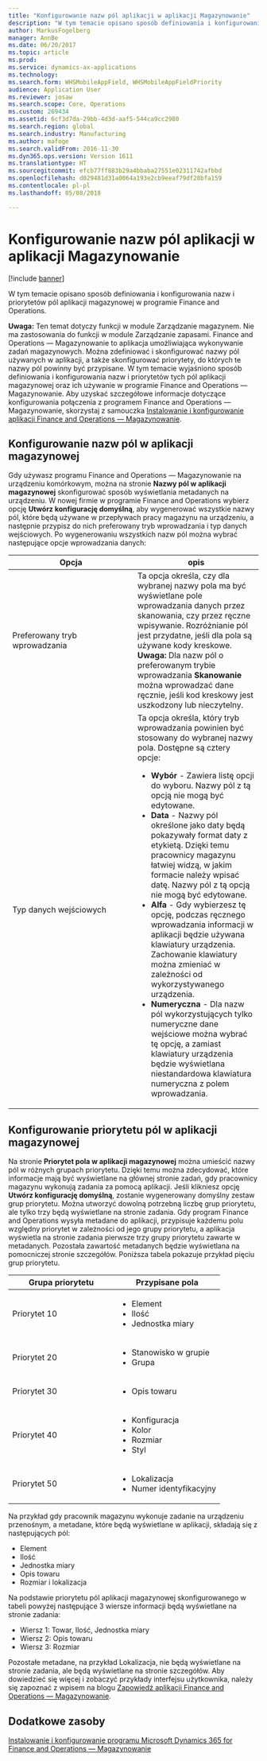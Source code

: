 ```yaml
---
title: "Konfigurowanie nazw pól aplikacji w aplikacji Magazynowanie"
description: "W tym temacie opisano sposób definiowania i konfigurowania nazw i priorytetów pól aplikacji magazynowej w programie Finance and Operations."
author: MarkusFogelberg
manager: AnnBe
ms.date: 06/20/2017
ms.topic: article
ms.prod: 
ms.service: dynamics-ax-applications
ms.technology: 
ms.search.form: WHSMobileAppField, WHSMobileAppFieldPriority
audience: Application User
ms.reviewer: josaw
ms.search.scope: Core, Operations
ms.custom: 269434
ms.assetid: 6cf3d7da-29bb-4d3d-aaf5-544ca9cc2980
ms.search.region: global
ms.search.industry: Manufacturing
ms.author: mafoge
ms.search.validFrom: 2016-11-30
ms.dyn365.ops.version: Version 1611
ms.translationtype: HT
ms.sourcegitcommit: efcb77ff883b29a4bbaba27551e02311742afbbd
ms.openlocfilehash: d029481d31a0064a193e2cb9eeaf79df28bfa159
ms.contentlocale: pl-pl
ms.lasthandoff: 05/08/2018

---
```


# <a name="configure-app-field-names-in-warehousing-app"></a>Konfigurowanie nazw pól aplikacji w aplikacji Magazynowanie

[!include [banner](../includes/banner.md)]

W tym temacie opisano sposób definiowania i konfigurowania nazw i priorytetów pól aplikacji magazynowej w programie Finance and Operations. 

**Uwaga:** Ten temat dotyczy funkcji w module Zarządzanie magazynem. Nie ma zastosowania do funkcji w module Zarządzanie zapasami. Finance and Operations — Magazynowanie to aplikacja umożliwiająca wykonywanie zadań magazynowych. Można zdefiniować i skonfigurować nazwy pól używanych w aplikacji, a także skonfigurować priorytety, do których te nazwy pól powinny być przypisane. W tym temacie wyjaśniono sposób definiowania i konfigurowania nazw i priorytetów tych pól aplikacji magazynowej oraz ich używanie w programie Finance and Operations — Magazynowanie. Aby uzyskać szczegółowe informacje dotyczące konfigurowania połączenia z programem Finance and Operations — Magazynowanie, skorzystaj z samouczka [Instalowanie i konfigurowanie aplikacji Finance and Operations — Magazynowanie](install-configure-warehousing-app.md).

## <a name="configure-warehouse-app-field-names"></a>Konfigurowanie nazw pól w aplikacji magazynowej

Gdy używasz programu Finance and Operations — Magazynowanie na urządzeniu komórkowym, można na stronie **Nazwy pól w aplikacji magazynowej** skonfigurować sposób wyświetlania metadanych na urządzeniu. W nowej firmie w programie Finance and Operations wybierz opcję **Utwórz konfigurację domyślną**, aby wygenerować wszystkie nazwy pól, które będą używane w przepływach pracy magazynu na urządzeniu, a następnie przypisz do nich preferowany tryb wprowadzania i typ danych wejściowych. Po wygenerowaniu wszystkich nazw pól można wybrać następujące opcje wprowadzania danych:

<table>
<colgroup>
<col width="50%" />
<col width="50%" />
</colgroup>
<thead>
<tr class="header">
<th>Opcja</th>
<th>opis</th>
</tr>
</thead>
<tbody>
<tr class="odd">
<td>Preferowany tryb wprowadzania</td>
<td>Ta opcja określa, czy dla wybranej nazwy pola ma być wyświetlane pole wprowadzania danych przez skanowania, czy przez ręczne wpisywanie. Rozróżnianie pól jest przydatne, jeśli dla pola są używane kody kreskowe. <strong>Uwaga:</strong> Dla nazw pól o preferowanym trybie wprowadzania <strong>Skanowanie</strong> można wprowadzać dane ręcznie, jeśli kod kreskowy jest uszkodzony lub nieczytelny.</td>
</tr>
<tr class="even">
<td>Typ danych wejściowych</td>
<td>Ta opcja określa, który tryb wprowadzania powinien być stosowany do wybranej nazwy pola. Dostępne są cztery opcje:
<ul>
<li><strong>Wybór</strong> - Zawiera listę opcji do wyboru. Nazwy pól z tą opcją nie mogą być edytowane.</li>
<li><strong>Data</strong> - Nazwy pól określone jako daty będą pokazywały format daty z etykietą. Dzięki temu pracownicy magazynu łatwiej widzą, w jakim formacie należy wpisać datę. Nazwy pól z tą opcją nie mogą być edytowane.</li>
<li><strong>Alfa</strong> - Gdy wybierzesz tę opcję, podczas ręcznego wprowadzania informacji w aplikacji będzie używana klawiatury urządzenia. Zachowanie klawiatury można zmieniać w zależności od wykorzystywanego urządzenia.</li>
<li><strong>Numeryczna</strong> - Dla nazw pól wykorzystujących tylko numeryczne dane wejściowe można wybrać tę opcję, a zamiast klawiatury urządzenia będzie wyświetlana niestandardowa klawiatura numeryczna z polem wprowadzania.</li>
</ul></td>
</tr>
</tbody>
</table>

## <a name="configure-warehouse-app-field-priority"></a>Konfigurowanie priorytetu pól w aplikacji magazynowej

Na stronie **Priorytet pola w aplikacji magazynowej** można umieścić nazwy pól w różnych grupach priorytetu. Dzięki temu można zdecydować, które informacje mają być wyświetlane na głównej stronie zadań, gdy pracownicy magazynu wykonują zadania za pomocą aplikacji. Jeśli klikniesz opcję **Utwórz konfigurację domyślną**, zostanie wygenerowany domyślny zestaw grup priorytetu. Można utworzyć dowolną potrzebną liczbę grup priorytetu, ale tylko trzy będą wyświetlane na stronie zadania. Gdy program Finance and Operations wysyła metadane do aplikacji, przypisuje każdemu polu względny priorytet w zależności od jego grupy priorytetu, a aplikacja wyświetla na stronie zadania pierwsze trzy grupy priorytetu zawarte w metadanych. Pozostała zawartość metadanych będzie wyświetlana na pomocniczej stronie szczegółów. Poniższa tabela pokazuje przykład pięciu grup priorytetu.

<table>
<colgroup>
<col width="50%" />
<col width="50%" />
</colgroup>
<thead>
<tr class="header">
<th>Grupa priorytetu</th>
<th>Przypisane pola</th>
</tr>
</thead>
<tbody>
<tr class="odd">
<td> Priorytet 10</td>
<td><ul>
<li>Element</li>
<li>Ilość</li>
<li>Jednostka miary</li>
</ul></td>
</tr>
<tr class="even">
<td> Priorytet 20</td>
<td><ul>
<li>Stanowisko w grupie</li>
<li>Grupa</li>
</ul></td>
</tr>
<tr class="odd">
<td> Priorytet 30</td>
<td><ul>
<li>Opis towaru</li>
</ul></td>
</tr>
<tr class="even">
<td> Priorytet 40</td>
<td><ul>
<li>Konfiguracja</li>
<li>Kolor</li>
<li>Rozmiar</li>
<li>Styl</li>
</ul></td>
</tr>
<tr class="odd">
<td> Priorytet 50</td>
<td><ul>
<li>Lokalizacja</li>
<li>Numer identyfikacyjny</li>
</ul></td>
</tr>
</tbody>
</table>

Na przykład gdy pracownik magazynu wykonuje zadanie na urządzeniu przenośnym, a metadane, które będą wyświetlane w aplikacji, składają się z następujących pól:

-   Element
-   Ilość
-   Jednostka miary
-   Opis towaru
-   Rozmiar i lokalizacja

Na podstawie priorytetu pól aplikacji magazynowej skonfigurowanego w tabeli powyżej następujące 3 wiersze informacji będą wyświetlane na stronie zadania:

-   Wiersz 1: Towar, Ilość, Jednostka miary
-   Wiersz 2: Opis towaru
-   Wiersz 3: Rozmiar

Pozostałe metadane, na przykład Lokalizacja, nie będą wyświetlane na stronie zadania, ale będą wyświetlane na stronie szczegółów. Aby dowiedzieć się więcej i zobaczyć przykłady interfejsu użytkownika, należy się zapoznać z wpisem na blogu [Zapowiedź aplikacji Finance and Operations — Magazynowanie](https://blogs.msdn.microsoft.com/dynamicsaxscm/2017/01/20/announcing-dynamics-365-for-operations-warehousing/).

<a name="additional-resources"></a>Dodatkowe zasoby
--------

[Instalowanie i konfigurowanie programu Microsoft Dynamics 365 for Finance and Operations — Magazynowanie](install-configure-warehousing-app.md)




